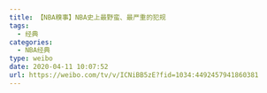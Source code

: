 ```yaml
---
title: 【NBA糗事】NBA史上最野蛮、最严重的犯规
tags:
  - 经典
categories:
  - NBA经典
type: weibo
date: 2020-04-11 10:07:52
url: https://weibo.com/tv/v/ICNiBB5zE?fid=1034:4492457941860381
---
```


<!-- more -->